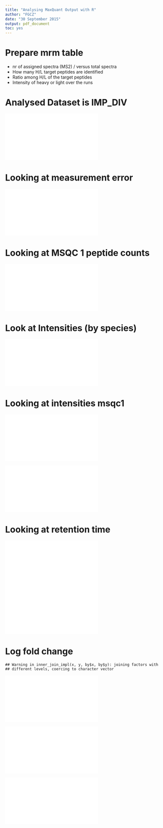 ```yaml
---
title: "Analysing MaxQuant Output with R"
author: "FGCZ"
date: "30 September 2015"
output: pdf_document
toc: yes
---
```


# Prepare mrm table

- nr of assigned spectra (MS2) / versus total spectra
- How many H/L target peptides are identified
- Ratio among H/L of the target peptides
- Intensity of heavy or light over the runs














# Analysed Dataset is IMP_DIV


![](Peptide_Vienna_files/figure-latex/test-1.pdf) 

<!-- # Peptide Evidence -->



# Looking at measurement error

![](Peptide_Vienna_files/figure-latex/unnamed-chunk-3-1.pdf) 




# Looking at MSQC 1 peptide counts










![](Peptide_Vienna_files/figure-latex/unnamed-chunk-8-1.pdf) 

# Look at Intensities (by species)





![](Peptide_Vienna_files/figure-latex/unnamed-chunk-11-1.pdf) 


# Looking at intensities msqc1




![](Peptide_Vienna_files/figure-latex/unnamed-chunk-13-1.pdf) 


![](Peptide_Vienna_files/figure-latex/unnamed-chunk-14-1.pdf) 

# Looking at retention time

![](Peptide_Vienna_files/figure-latex/unnamed-chunk-15-1.pdf) ![](Peptide_Vienna_files/figure-latex/unnamed-chunk-15-2.pdf) 


# Log fold change



```
## Warning in inner_join_impl(x, y, by$x, by$y): joining factors with
## different levels, coercing to character vector
```

![](Peptide_Vienna_files/figure-latex/unnamed-chunk-16-1.pdf) 

![](Peptide_Vienna_files/figure-latex/unnamed-chunk-17-1.pdf) 


![](Peptide_Vienna_files/figure-latex/unnamed-chunk-18-1.pdf) 




























